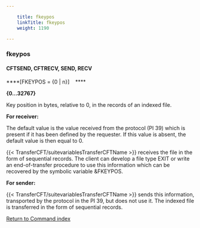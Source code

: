 ```yaml
---

    title: fkeypos
    linkTitle: fkeypos
    weight: 1190

---
```

<span id="fkeypos"></span>

### fkeypos

#### CFTSEND, CFTRECV, SEND, RECV

****\[FKEYPOS = {0 | n}\]    ****

****{0...32767}****

Key position in bytes, relative to 0, in the records of an indexed
file.

******For receiver:******

The default value is the value received from the protocol (PI 39) which
is present if it has been defined by the requester. If this value is absent,
the default value is then equal to 0.

{{< TransferCFT/suitevariablesTransferCFTName  >}} receives the file in the form of sequential records. The
client can develop a file type EXIT or write an end-of-transfer procedure
to use this information which can be recovered by the symbolic variable
&FKEYPOS.

******For sender:******

{{< TransferCFT/suitevariablesTransferCFTName  >}} sends this information, transported by the protocol in the
PI 39, but does not use it. The indexed file is transferred in the form
of sequential records.

[Return to Command index](../../)
